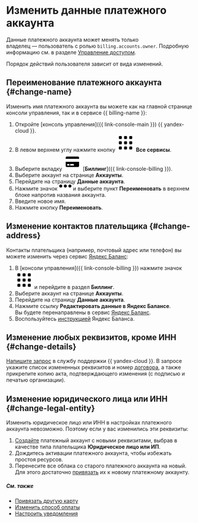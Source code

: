 # Изменить данные платежного аккаунта

Данные платежного аккаунта может менять только владелец — пользователь с ролью `billing.accounts.owner`. Подробную информацию см. в разделе [Управление доступом](../security/index.md).

Порядок действий пользователя зависит от вида изменений.

## Переименование платежного аккаунта {#change-name}

Изменить имя платежного аккаунта вы можете как на главной странице консоли управления, так и в сервисе {{ billing-name }}:  
1. Откройте [консоль управления]({{ link-console-main }}) {{ yandex-cloud }}.
1. В левом верхнем углу нажмите кнопку ![image](../../_assets/main-menu.svg) **Все сервисы**.
1. Выберите вкладку ![image](../../_assets/billing.svg) [**Биллинг**]({{ link-console-billing }}).
1. Выберите аккаунт на странице **Аккаунты**.
1. Перейдите на страницу **Данные аккаунта**.
1. Нажмите значок ![image](../../_assets/horizontal-ellipsis.svg) и выберите пункт **Переименовать** в верхнем блоке напротив названия аккаунта. 
1. Введите новое имя. 
1. Нажмите кнопку **Переименовать**.

## Изменение контактов плательщика {#change-address}

Контакты плательщика (например, почтовый адрес или телефон) вы можете изменить через сервис [Яндекс Баланс](https://balance.yandex.ru/):
1. В [консоли управления]({{ link-console-billing }}) нажмите значок ![image](../../_assets/main-menu.svg) и перейдите в раздел **Биллинг**.
1. Выберите аккаунт на странице **Аккаунты**.
1. Перейдите на страницу **Данные аккаунта**.
1. Нажмите ссылку **Редактировать данные в Яндекс Балансе**. <br/>Вы будете перенаправлены в сервис [Яндекс Баланс](https://balance.yandex.ru/).
1. Воспользуйтесь [инструкцией](https://yandex.ru/support/balance/operations/change-data.html) Яндекс Баланса.

## Изменение любых реквизитов, кроме ИНН {#change-details}

[Напишите запрос](../qa/common.md) в службу поддержки {{ yandex-cloud }}. В запросе укажите список измененных реквизитов и номер [договора](../concepts/contract.md), а также прикрепите копию акта, подтверждающего изменения (с подписью и печатью организации).

## Изменение юридического лица или ИНН {#change-legal-entity}

Изменить юридическое лицо или ИНН в настройках платежного аккаунта невозможно. Поэтому если у вас изменились эти реквизиты:
1. [Создайте](create-new-account.md) платежный аккаунт с новыми реквизитами, выбрав в качестве типа плательщика **Юридическое лицо или ИП**.
1. Дождитесь активации платежного аккаунта, чтобы избежать простоя ресурсов.
1. Перенесите все облака со старого платежного аккаунта на новый. Для этого достаточно [привязать](pin-cloud.md) их к новому платежному аккаунту.

##### См. также

* [Привязать другую карту](pin-card.md)
* [Изменить способ оплаты](change-payment-method.md)
* [Настроить уведомления](budgets.md)